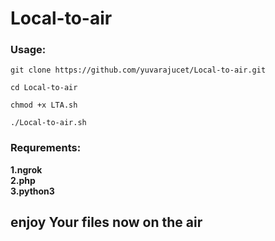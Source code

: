 # Local-to-air
### Usage:
```
git clone https://github.com/yuvarajucet/Local-to-air.git 
```
```
cd Local-to-air
```
```
chmod +x LTA.sh
```
```
./Local-to-air.sh
```

### Requrements:
<b> 1.ngrok </b><br>
<b> 2.php </b><br>
<b> 3.python3 </b><br>

## enjoy Your files now on the air
